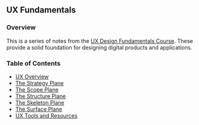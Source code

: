UX Fundamentals
---

### Overview
This is a series of notes from the [UX Design Fundamentals Course](https://www.udemy.com/user-experience-design-fundamentals/learn/v4/content).  These provide a solid foundation for designing digital products and applications.

### Table of Contents
- [UX Overview](doc/01-ux-overview.md)
- [The Strategy Plane](doc/02-ux-strategy.md)
- [The Scope Plane](doc/03-ux-scope.md)
- [The Structure Plane](doc/04-ux-structure.md)
- [The Skeleton Plane](doc/05-ux-skeleton.md)
- [The Surface Plane](doc/06-ux-surface.md)
- [UX Tools and Resources](doc/07-ux-tools-resources.md)
